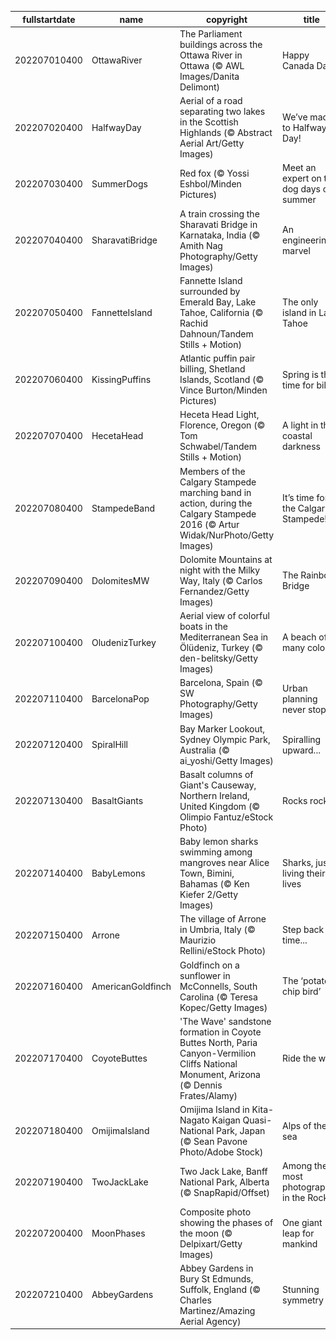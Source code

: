 |fullstartdate|name|copyright|title|image|
|--|--|--|--|--|
202207010400|OttawaRiver|The Parliament buildings across the Ottawa River in Ottawa (© AWL Images/Danita Delimont)|Happy Canada Day!|![](/en-CA/2022/07/202207010400OttawaRiver.jpg)|
202207020400|HalfwayDay|Aerial of a road separating two lakes in the Scottish Highlands (© Abstract Aerial Art/Getty Images)|We’ve made it to Halfway Day!|![](/en-CA/2022/07/202207020400HalfwayDay.jpg)|
202207030400|SummerDogs|Red fox (© Yossi Eshbol/Minden Pictures)|Meet an expert on the dog days of summer|![](/en-CA/2022/07/202207030400SummerDogs.jpg)|
202207040400|SharavatiBridge|A train crossing the Sharavati Bridge in Karnataka, India (© Amith Nag Photography/Getty Images)|An engineering marvel|![](/en-CA/2022/07/202207040400SharavatiBridge.jpg)|
202207050400|FannetteIsland|Fannette Island surrounded by Emerald Bay, Lake Tahoe, California (© Rachid Dahnoun/Tandem Stills + Motion)|The only island in Lake Tahoe|![](/en-CA/2022/07/202207050400FannetteIsland.jpg)|
202207060400|KissingPuffins|Atlantic puffin pair billing, Shetland Islands, Scotland (© Vince Burton/Minden Pictures)|Spring is the time for billing|![](/en-CA/2022/07/202207060400KissingPuffins.jpg)|
202207070400|HecetaHead|Heceta Head Light, Florence, Oregon (© Tom Schwabel/Tandem Stills + Motion)|A light in the coastal darkness|![](/en-CA/2022/07/202207070400HecetaHead.jpg)|
202207080400|StampedeBand|Members of the Calgary Stampede marching band in action, during the Calgary Stampede 2016 (© Artur Widak/NurPhoto/Getty Images)|It’s time for the Calgary Stampede!|![](/en-CA/2022/07/202207080400StampedeBand.jpg)|
202207090400|DolomitesMW|Dolomite Mountains at night with the Milky Way, Italy (© Carlos Fernandez/Getty Images)|The Rainbow Bridge|![](/en-CA/2022/07/202207090400DolomitesMW.jpg)|
202207100400|OludenizTurkey|Aerial view of colorful boats in the Mediterranean Sea in Ölüdeniz, Turkey (© den-belitsky/Getty Images)|A beach of many colours|![](/en-CA/2022/07/202207100400OludenizTurkey.jpg)|
202207110400|BarcelonaPop|Barcelona, Spain (© SW Photography/Getty Images)|Urban planning never stops|![](/en-CA/2022/07/202207110400BarcelonaPop.jpg)|
202207120400|SpiralHill|Bay Marker Lookout, Sydney Olympic Park, Australia (© ai_yoshi/Getty Images)|Spiralling upward...|![](/en-CA/2022/07/202207120400SpiralHill.jpg)|
202207130400|BasaltGiants|Basalt columns of Giant's Causeway, Northern Ireland, United Kingdom (© Olimpio Fantuz/eStock Photo)|Rocks rock!|![](/en-CA/2022/07/202207130400BasaltGiants.jpg)|
202207140400|BabyLemons|Baby lemon sharks swimming among mangroves near Alice Town, Bimini, Bahamas (© Ken Kiefer 2/Getty Images)|Sharks, just living their lives|![](/en-CA/2022/07/202207140400BabyLemons.jpg)|
202207150400|Arrone|The village of Arrone in Umbria, Italy (© Maurizio Rellini/eStock Photo)|Step back in time...|![](/en-CA/2022/07/202207150400Arrone.jpg)|
202207160400|AmericanGoldfinch|Goldfinch on a sunflower in McConnells, South Carolina (© Teresa Kopec/Getty Images)|The ‘potato chip bird’|![](/en-CA/2022/07/202207160400AmericanGoldfinch.jpg)|
202207170400|CoyoteButtes|'The Wave' sandstone formation in Coyote Buttes North, Paria Canyon-Vermilion Cliffs National Monument, Arizona (© Dennis Frates/Alamy)|Ride the wave|![](/en-CA/2022/07/202207170400CoyoteButtes.jpg)|
202207180400|OmijimaIsland|Omijima Island in Kita-Nagato Kaigan Quasi-National Park, Japan (© Sean Pavone Photo/Adobe Stock)|Alps of the sea|![](/en-CA/2022/07/202207180400OmijimaIsland.jpg)|
202207190400|TwoJackLake|Two Jack Lake, Banff National Park, Alberta (© SnapRapid/Offset)|Among the most photographed in the Rockies|![](/en-CA/2022/07/202207190400TwoJackLake.jpg)|
202207200400|MoonPhases|Composite photo showing the phases of the moon (© Delpixart/Getty Images)|One giant leap for mankind|![](/en-CA/2022/07/202207200400MoonPhases.jpg)|
202207210400|AbbeyGardens|Abbey Gardens in Bury St Edmunds, Suffolk, England (© Charles Martinez/Amazing Aerial Agency)|Stunning symmetry|![](/en-CA/2022/07/202207210400AbbeyGardens.jpg)|
